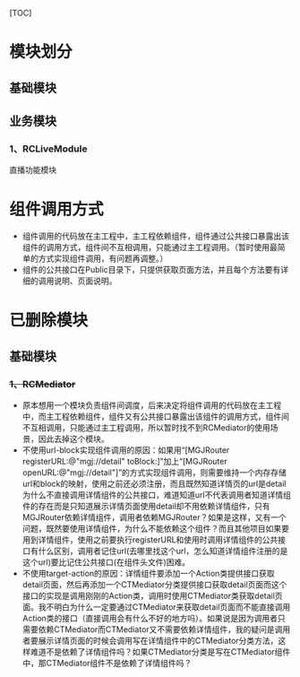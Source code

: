 [TOC]

# 模块划分

## 基础模块



## 业务模块

### 1、RCLiveModule

直播功能模块

# 组件调用方式
- 组件调用的代码放在主工程中，主工程依赖组件，组件通过公共接口暴露出该组件的调用方式，组件间不互相调用，只能通过主工程调用。（暂时使用最简单的方式实现组件调用，有问题再调整。）
- 组件的公共接口在Public目录下，只提供获取页面方法，并且每个方法要有详细的调用说明、页面说明。

# 已删除模块
## 基础模块
### ~~1、RCMediator~~

- 原本想用一个模块负责组件间调度，后来决定将组件调用的代码放在主工程中，而主工程依赖组件，组件又有公共接口暴露出该组件的调用方式，组件间不互相调用，只能通过主工程调用，所以暂时找不到RCMediator的使用场景，因此去掉这个模块。
- 不使用url-block实现组件调用的原因：如果用“[MGJRouter registerURL:@"mgj://detail" toBlock:]”加上“[MGJRouter openURL:@"mgj://detail"]”的方式实现组件调用，则需要维持一个内存存储url和block的映射，使用之前还必须注册，而且既然知道详情页的url是detail为什么不直接调用详情组件的公共接口，难道知道url不代表调用者知道详情组件的存在而是只知道展示详情页面使用detail却不用依赖详情组件，只有MGJRouter依赖详情组件，调用者依赖MGJRouter？如果是这样，又有一个问题，既然要使用详情组件，为什么不能依赖这个组件？而且其他项目如果要用到详情组件，使用之前要执行registerURL和使用时调用详情组件的公共接口有什么区别，调用者记住url(去哪里找这个url，怎么知道详情组件注册的是这个url)要比记住公共接口(在组件头文件)困难。
- 不使用target-action的原因：详情组件要添加一个Action类提供接口获取detail页面，然后再添加一个CTMediator分类提供接口获取detail页面而这个接口的实现是调用刚刚的Action类，调用时使用CTMediator类获取detail页面。我不明白为什么一定要通过CTMediator来获取detail页面而不能直接调用Action类的接口（直接调用会有什么不好的地方吗）。如果说是因为调用者只需要依赖CTMediator而CTMediator又不需要依赖详情组件，我的疑问是调用者要展示详情页面的时候会调用写在详情组件中的CTMediator分类方法，这样难道不是依赖了详情组件吗？如果CTMediator分类是写在CTMediator组件中，那CTMediator组件不是依赖了详情组件吗？



